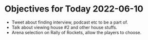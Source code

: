 # Objectives for Today 2022-06-10

- Tweet about finding interview, podcast etc to be a part of.
- Talk about viewing house #2 and other house stuffs.
- Arena selection on Rally of Rockets, allow the players to choose.
